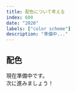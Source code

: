 ```yaml
---
title: 配色について考える
index: 600
date: "2020"
labels: ["color scheme"]
description: "準備中..."
---
```


## 配色

現在準備中です。  
次に進みましょう！
